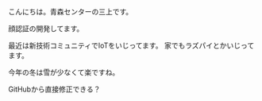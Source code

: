 こんにちは。青森センターの三上です。

顔認証の開発してます。

最近は新技術コミュニティでIoTをいじってます。
家でもラズパイとかいじってます。

今年の冬は雪が少なくて楽ですね。

GitHubから直接修正できる？
